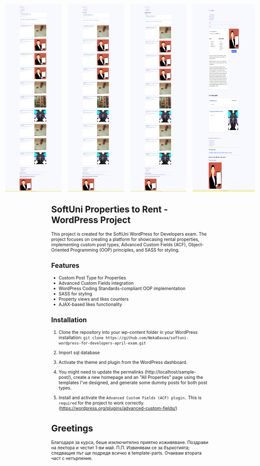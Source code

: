 <div class="image-row" style="display: flex;justify-content: center;gap: 20px;">
<img src="screenshots/screencapture-localhost-2023-04-30-16_07_51.png" alt="Image description" width="200px" height="600px">
<img src="screenshots/screencapture-localhost-2023-04-2023-04-30-16_08_27.png" alt="Image description" width="200px" height="600px">
<img src="screenshots/screencapture-localhost-author-admin-2023-04-30-16_08_51.png" alt="Image description" width="200px" height="600px">
<img src="screenshots/screencapture-localhost-properties-aut-occaecati-ex-aut-2023-04-30-16_09_47.png" alt="Image description" width="200px" height="600px">
</div>


# SoftUni Properties to Rent - WordPress Project

This project is created for the SoftUni WordPress for Developers exam. The project focuses on creating a platform for showcasing rental properties, implementing custom post types, Advanced Custom Fields (ACF), Object-Oriented Programming (OOP) principles, and SASS for styling.

## Features

- Custom Post Type for Properties
- Advanced Custom Fields integration
- WordPress Coding Standards-compliant OOP implementation
- SASS for styling
- Property views and likes counters
- AJAX-based likes functionality

## Installation

1. Clone the repository into your wp-content folder in your WordPress installation:
```git clone https://github.com/NekaDavaa/softuni-wordpress-for-developers-april-exam.git```

2. Import sql database 

3. Activate the theme and plugin from the WordPress dashboard.  

4. You might need to update the permalinks (http://localhost/sample-post/), create a new homepage and an "All Properties" page using the templates I've designed, and generate some dummy posts for both post types.


5. Install and activate the ```Advanced Custom Fields (ACF) plugin.``` This is ```required``` for the project to work correctly. (https://wordpress.org/plugins/advanced-custom-fields/)

#
# Greetings

Благодаря за курса, беше изключително приятно изживяване. Поздрави на лектора и честит 1-ви май.
П.П. Извинявам се за бъркотията; следващия път ще подредя всичко в template-parts. Очаквам втората част с нетърпение.


